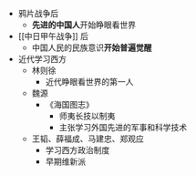 - 鸦片战争后
	- **先进的中国人**开始睁眼看世界
- [[中日甲午战争]] 后
	- 中国人民的民族意识**开始普遍觉醒**
- 近代学习西方
	- 林则徐
		- 近代睁眼看世界的第一人
	- 魏源
		- 《海国图志》
			- 师夷长技以制夷
			- 主张学习外国先进的军事和科学技术
	- 王韬、薛福成、马建忠、郑观应
		- 学习西方政治制度
		- 早期维新派